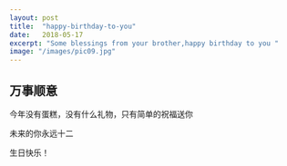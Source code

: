 ```yaml
---
layout: post
title:  "happy-birthday-to-you"
date:   2018-05-17
excerpt: "Some blessings from your brother,happy birthday to you "
image: "/images/pic09.jpg"
---
```


## 万事顺意
 今年没有蛋糕，没有什么礼物，只有简单的祝福送你
 
 未来的你永远十二
 
 生日快乐！